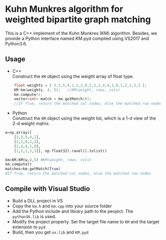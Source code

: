 # Kuhn Munkres algorithm for weighted bipartite graph matching
This is a C++ implement of the Kuhn Munkres (KM) algorithm. Besides, we provide a Python interface named KM.pyd compiled using VS2017 and Python3.6.

## Usage
* C++<br>
Construct the `KM` object using the weight array of float type.
```cpp
    float weights = { 3,5,5,4,1,2,2,0,2,2,2,4,4,1,0,1,2,1,3,3 };
    KM km(weights, 4, 5);   //KM(weight, rows, cols)
    km.compute();
    vector<int> match = km.getMatch(0);
    //If True, return the matched col nodes, else the matched row nodes
```
    
* Python<br>
Construct the `KM` object using the weight list, which is a 1-d view of the 2-d weight matrix. 
```python
w=np.array([
    [3,5,5,4,1],
    [2,2,0,2,2],
    [2,4,4,1,0],
    [1,2,1,3,3]], np.float32).ravel().tolist()

km=KM.KM(w,4,5) #KM(weight, rows, cols)
km.compute()
matches=km.getMatch(True)   
#If True, return the matched col nodes, else the matched row nodes
```

## Compile with Visual Studio
* Build a DLL project in VS
* Copy the `km.h` and `km.cpp` into your source folder
* Add the Python include and library path to the peoject. The `python36.lib` is used.
* Modify the project property. Set the target file name to `KM` and the target extension to `pyd`
* Build, then you get `xx.lib` and `KM.pyd`